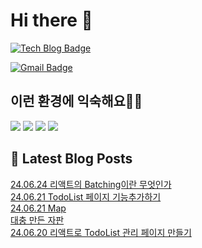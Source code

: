 # Hi there 👋

[![Tech Blog Badge](http://img.shields.io/badge/tistory-black?style=flat-square&logo=Tistory&link=https://codingpracticenote.tistory.com/)](https://codingpracticenote.tistory.com/)
	
[![Gmail Badge](https://img.shields.io/badge/Gmail-d14836?style=flat-square&logo=Gmail&logoColor=white&link=mailto:tkdrnr1215@gmail.com)](mailto:tkdrnr1215@gmail.com)

## 이런 환경에 익숙해요✍🏼

<img src="https://img.shields.io/badge/CSS3-1572B6?style=flat-square&logo=CSS3&logoColor=white"/> </t>
<img src="https://img.shields.io/badge/HTML5-E34F26?style=flat-square&logo=HTML5&logoColor=white"/> 
<img src="https://img.shields.io/badge/JavaScript-F7DF1E?style=flat-square&logo=JavaScript&logoColor=white"/>
<img src="https://img.shields.io/badge/TypeScript-3178C6?style=flat-square&logo=TypeScript&logoColor=white"/>

## 📕 Latest Blog Posts

<a href=https://codingpracticenote.tistory.com/241>24.06.24 리액트의 Batching이란 무엇인가</a></br><a href=https://codingpracticenote.tistory.com/240>24.06.21 TodoList 페이지 기능추가하기</a></br><a href=https://codingpracticenote.tistory.com/239>24.06.21 Map</a></br><a href=https://codingpracticenote.tistory.com/238>대충 만든 자판</a></br><a href=https://codingpracticenote.tistory.com/237>24.06.20 리액트로 TodoList 관리 페이지 만들기</a></br>